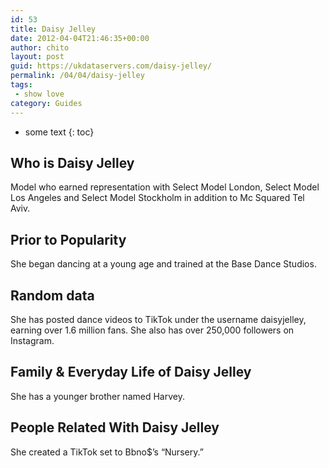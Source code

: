 ```yaml
---
id: 53
title: Daisy Jelley
date: 2012-04-04T21:46:35+00:00
author: chito
layout: post
guid: https://ukdataservers.com/daisy-jelley/
permalink: /04/04/daisy-jelley
tags:
 - show love
category: Guides
---
```


* some text
{: toc}


## Who is  Daisy Jelley
                  
                  
                  
Model who earned representation with Select Model London, Select Model Los Angeles and Select Model Stockholm in addition to Mc Squared Tel Aviv. 
                  
                
                
                
## Prior to Popularity 
                  
                  
                  
She began dancing at a young age and trained at the Base Dance Studios.
                  
                
                
                
## Random data 
                  
                  
                  
She has posted dance videos to TikTok under the username daisyjelley, earning over 1.6 million fans. She also has over 250,000 followers on Instagram.
                  
                
                
                
## Family & Everyday Life of Daisy Jelley
                  
                  
                  
She has a younger brother named Harvey. 
                  
                
                
                
## People Related With  Daisy Jelley
                  
                  
                  
She created a TikTok set to Bbno$&#8217;s &#8220;Nursery.&#8221; 
                  
                
              
            
          
          
          
    
    
  

